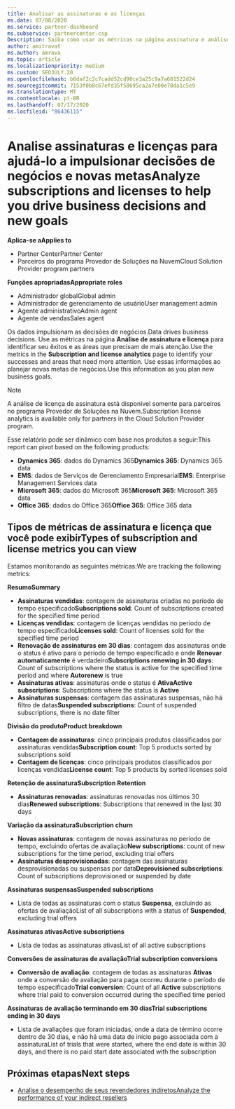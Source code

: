 ```yaml
---
title: Analisar as assinaturas e as licenças
ms.date: 07/08/2020
ms.service: partner-dashboard
ms.subservice: partnercenter-csp
Description: Saiba como usar as métricas na página assinatura e análise de licença para identificar seus sucessos e áreas que precisam de mais atenção.
author: amitravat
ms.author: amrava
ms.topic: article
ms.localizationpriority: medium
ms.custom: SEOJULY.20
ms.openlocfilehash: b6daf2c2c7cadd52cd90ce3a25c9a7a681522d24
ms.sourcegitcommit: 7153f0b8c67efd35f58695ca2a7e00e70da1c5e9
ms.translationtype: MT
ms.contentlocale: pt-BR
ms.lasthandoff: 07/17/2020
ms.locfileid: "86436115"
---
```

# <a name="analyze-subscriptions-and-licenses-to-help-you-drive-business-decisions-and-new-goals"></a><span data-ttu-id="aa9f1-103">Analise assinaturas e licenças para ajudá-lo a impulsionar decisões de negócios e novas metas</span><span class="sxs-lookup"><span data-stu-id="aa9f1-103">Analyze subscriptions and licenses to help you drive business decisions and new goals</span></span>

<span data-ttu-id="aa9f1-104">**Aplica-se a**</span><span class="sxs-lookup"><span data-stu-id="aa9f1-104">**Applies to**</span></span>

- <span data-ttu-id="aa9f1-105">Partner Center</span><span class="sxs-lookup"><span data-stu-id="aa9f1-105">Partner Center</span></span>
- <span data-ttu-id="aa9f1-106">Parceiros do programa Provedor de Soluções na Nuvem</span><span class="sxs-lookup"><span data-stu-id="aa9f1-106">Cloud Solution Provider program partners</span></span>

<span data-ttu-id="aa9f1-107">**Funções apropriadas**</span><span class="sxs-lookup"><span data-stu-id="aa9f1-107">**Appropriate roles**</span></span>

- <span data-ttu-id="aa9f1-108">Administrador global</span><span class="sxs-lookup"><span data-stu-id="aa9f1-108">Global admin</span></span>
- <span data-ttu-id="aa9f1-109">Administrador de gerenciamento de usuário</span><span class="sxs-lookup"><span data-stu-id="aa9f1-109">User management admin</span></span>
- <span data-ttu-id="aa9f1-110">Agente administrativo</span><span class="sxs-lookup"><span data-stu-id="aa9f1-110">Admin agent</span></span>
- <span data-ttu-id="aa9f1-111">Agente de vendas</span><span class="sxs-lookup"><span data-stu-id="aa9f1-111">Sales agent</span></span>

<span data-ttu-id="aa9f1-112">Os dados impulsionam as decisões de negócios.</span><span class="sxs-lookup"><span data-stu-id="aa9f1-112">Data drives business decisions.</span></span> <span data-ttu-id="aa9f1-113">Use as métricas na página **Análise de assinatura e licença** para identificar seu êxitos e as áreas que precisam de mais atenção.</span><span class="sxs-lookup"><span data-stu-id="aa9f1-113">Use the metrics in the **Subscription and license analytics** page to identify your successes and areas that need more attention.</span></span> <span data-ttu-id="aa9f1-114">Use essas informações ao planejar novas metas de negócios.</span><span class="sxs-lookup"><span data-stu-id="aa9f1-114">Use this information as you plan new business goals.</span></span>

> [!NOTE]
> <span data-ttu-id="aa9f1-115">A análise de licença de assinatura está disponível somente para parceiros no programa Provedor de Soluções na Nuvem.</span><span class="sxs-lookup"><span data-stu-id="aa9f1-115">Subscription license analytics is available only for partners in the Cloud Solution Provider program.</span></span>


<span data-ttu-id="aa9f1-116">Esse relatório pode ser dinâmico com base nos produtos a seguir:</span><span class="sxs-lookup"><span data-stu-id="aa9f1-116">This report can pivot based on the following products:</span></span>

 - <span data-ttu-id="aa9f1-117">**Dynamics 365**: dados do Dynamics 365</span><span class="sxs-lookup"><span data-stu-id="aa9f1-117">**Dynamics 365**: Dynamics 365 data</span></span>  
 - <span data-ttu-id="aa9f1-118">**EMS**: dados de Serviços de Gerenciamento Empresarial</span><span class="sxs-lookup"><span data-stu-id="aa9f1-118">**EMS**: Enterprise Management Services data</span></span>  
 - <span data-ttu-id="aa9f1-119">**Microsoft 365**: dados do Microsoft 365</span><span class="sxs-lookup"><span data-stu-id="aa9f1-119">**Microsoft 365**: Microsoft 365 data</span></span>  
 - <span data-ttu-id="aa9f1-120">**Office 365**: dados do Office 365</span><span class="sxs-lookup"><span data-stu-id="aa9f1-120">**Office 365**: Office 365 data</span></span>  


## <a name="types-of-subscription-and-license-metrics-you-can-view"></a><span data-ttu-id="aa9f1-121">Tipos de métricas de assinatura e licença que você pode exibir</span><span class="sxs-lookup"><span data-stu-id="aa9f1-121">Types of subscription and license metrics you can view</span></span>

<span data-ttu-id="aa9f1-122">Estamos monitorando as seguintes métricas:</span><span class="sxs-lookup"><span data-stu-id="aa9f1-122">We are tracking the following metrics:</span></span>

<span data-ttu-id="aa9f1-123">**Resumo**</span><span class="sxs-lookup"><span data-stu-id="aa9f1-123">**Summary**</span></span>  
 - <span data-ttu-id="aa9f1-124">**Assinaturas vendidas**: contagem de assinaturas criadas no período de tempo especificado</span><span class="sxs-lookup"><span data-stu-id="aa9f1-124">**Subscriptions sold**: Count of subscriptions created for the specified time period</span></span>  
 - <span data-ttu-id="aa9f1-125">**Licenças vendidas**: contagem de licenças vendidas no período de tempo especificado</span><span class="sxs-lookup"><span data-stu-id="aa9f1-125">**Licenses sold**: Count of licenses sold for the specified time period</span></span>   
 - <span data-ttu-id="aa9f1-126">**Renovação de assinaturas em 30 dias**: contagem das assinaturas onde o status é ativo para o período de tempo especificado e onde **Renovar automaticamente** é verdadeiro</span><span class="sxs-lookup"><span data-stu-id="aa9f1-126">**Subscriptions renewing in 30 days**: Count of subscriptions where the status is active for the specified time period and where **Autorenew** is true</span></span>
 - <span data-ttu-id="aa9f1-127">**Assinaturas ativas**: assinaturas onde o status é **Ativa**</span><span class="sxs-lookup"><span data-stu-id="aa9f1-127">**Active subscriptions**: Subscriptions where the status is **Active**</span></span>  
 - <span data-ttu-id="aa9f1-128">**Assinaturas suspensas**: contagem das assinaturas suspensas, não há filtro de datas</span><span class="sxs-lookup"><span data-stu-id="aa9f1-128">**Suspended subscriptions**: Count of suspended subscriptions, there is no date filter</span></span>  

<span data-ttu-id="aa9f1-129">**Divisão do produto**</span><span class="sxs-lookup"><span data-stu-id="aa9f1-129">**Product breakdown**</span></span>  
 - <span data-ttu-id="aa9f1-130">**Contagem de assinaturas**: cinco principais produtos classificados por assinaturas vendidas</span><span class="sxs-lookup"><span data-stu-id="aa9f1-130">**Subscription count**: Top 5 products sorted by subscriptions sold</span></span>  
 - <span data-ttu-id="aa9f1-131">**Contagem de licenças**: cinco principais produtos classificados por licenças vendidas</span><span class="sxs-lookup"><span data-stu-id="aa9f1-131">**License count**: Top 5 products by sorted licenses sold</span></span>

<span data-ttu-id="aa9f1-132">**Retenção de assinatura**</span><span class="sxs-lookup"><span data-stu-id="aa9f1-132">**Subscription Retention**</span></span>
 - <span data-ttu-id="aa9f1-133">**Assinaturas renovadas**: assinaturas renovadas nos últimos 30 dias</span><span class="sxs-lookup"><span data-stu-id="aa9f1-133">**Renewed subscriptions**: Subscriptions that renewed in the last 30 days</span></span>  

<span data-ttu-id="aa9f1-134">**Variação da assinatura**</span><span class="sxs-lookup"><span data-stu-id="aa9f1-134">**Subscription churn**</span></span>  
 - <span data-ttu-id="aa9f1-135">**Novas assinaturas**: contagem de novas assinaturas no período de tempo, excluindo ofertas de avaliação</span><span class="sxs-lookup"><span data-stu-id="aa9f1-135">**New subscriptions**: count of new subscriptions for the time period, excluding trial offers</span></span>  
 - <span data-ttu-id="aa9f1-136">**Assinaturas desprovisionadas**: contagem das assinaturas desprovisionadas ou suspensas por data</span><span class="sxs-lookup"><span data-stu-id="aa9f1-136">**Deprovisioned subscriptions**: Count of subscriptions deprovisioned or suspended by date</span></span>  

<span data-ttu-id="aa9f1-137">**Assinaturas suspensas**</span><span class="sxs-lookup"><span data-stu-id="aa9f1-137">**Suspended subscriptions**</span></span>  
 - <span data-ttu-id="aa9f1-138">Lista de todas as assinaturas com o status **Suspensa**, excluindo as ofertas de avaliação</span><span class="sxs-lookup"><span data-stu-id="aa9f1-138">List of all subscriptions with a status of **Suspended**, excluding trial offers</span></span>  
  
<span data-ttu-id="aa9f1-139">**Assinaturas ativas**</span><span class="sxs-lookup"><span data-stu-id="aa9f1-139">**Active subscriptions**</span></span>
 - <span data-ttu-id="aa9f1-140">Lista de todas as assinaturas ativas</span><span class="sxs-lookup"><span data-stu-id="aa9f1-140">List of all active subscriptions</span></span>  

<span data-ttu-id="aa9f1-141">**Conversões de assinaturas de avaliação**</span><span class="sxs-lookup"><span data-stu-id="aa9f1-141">**Trial subscription conversions**</span></span>  
 - <span data-ttu-id="aa9f1-142">**Conversão de avaliação**: contagem de todas as assinaturas **Ativas** onde a conversão de avaliação para paga ocorreu durante o período de tempo especificado</span><span class="sxs-lookup"><span data-stu-id="aa9f1-142">**Trial conversion**: Count of all **Active** subscriptions where trial paid to conversion occurred during the specified time period</span></span>  

<span data-ttu-id="aa9f1-143">**Assinaturas de avaliação terminando em 30 dias**</span><span class="sxs-lookup"><span data-stu-id="aa9f1-143">**Trial subscriptions ending in 30 days**</span></span>  
 - <span data-ttu-id="aa9f1-144">Lista de avaliações que foram iniciadas, onde a data de término ocorre dentro de 30 dias, e não há uma data de início pago associada com a assinatura</span><span class="sxs-lookup"><span data-stu-id="aa9f1-144">List of trials that were started, where the end date is within 30 days, and there is no paid start date associated with the subscription</span></span>  

## <a name="next-steps"></a><span data-ttu-id="aa9f1-145">Próximas etapas</span><span class="sxs-lookup"><span data-stu-id="aa9f1-145">Next steps</span></span>

- [<span data-ttu-id="aa9f1-146">Analise o desempenho de seus revendedores indiretos</span><span class="sxs-lookup"><span data-stu-id="aa9f1-146">Analyze the performance of your indirect resellers</span></span>](analyze-indirect-resellers.md)
